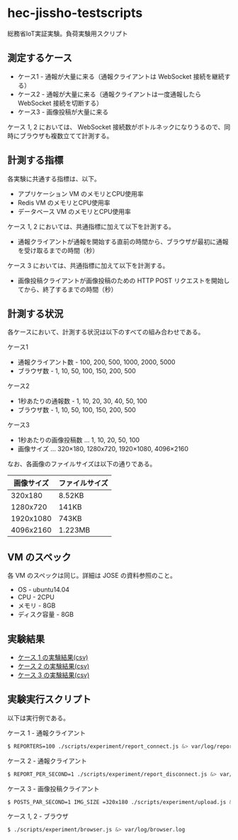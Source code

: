 # hec-jissho-testscripts
総務省IoT実証実験。負荷実験用スクリプト

## 測定するケース

+ ケース1 - 通報が大量に来る（通報クライアントは WebSocket 接続を継続する）
+ ケース2 - 通報が大量に来る（通報クライアントは一度通報したら WebSocket 接続を切断する）
+ ケース3 - 画像投稿が大量に来る

ケース 1, 2 においては、 WebSocket 接続数がボトルネックになりうるので、同時にブラウザも複数立てて計測する。

## 計測する指標

各実験に共通する指標は、以下。

+ アプリケーション VM のメモリとCPU使用率
+ Redis VM のメモリとCPU使用率
+ データベース VM のメモリとCPU使用率

ケース 1, 2 においては、共通指標に加えて以下を計測する。

+ 通報クライアントが通報を開始する直前の時間から、ブラウザが最初に通報を受け取るまでの時間（秒）

ケース 3 においては、共通指標に加えて以下を計測する。

+ 画像投稿クライアントが画像投稿のための HTTP POST リクエストを開始してから、終了するまでの時間（秒）

## 計測する状況

各ケースにおいて、計測する状況は以下のすべての組み合わせである。

ケース1

+ 通報クライアント数 - 100, 200, 500, 1000, 2000, 5000
+ ブラウザ数 - 1, 10, 50, 100, 150, 200, 500

ケース2

+ 1秒あたりの通報数 - 1, 10, 20, 30, 40, 50, 100
+ ブラウザ数 - 1, 10, 50, 100, 150, 200, 500

ケース3

+ 1秒あたりの画像投稿数 ... 1, 10, 20, 50, 100
+ 画像サイズ ... 320×180, 1280x720, 1920×1080, 4096×2160

なお、各画像のファイルサイズは以下の通りである。

|画像サイズ|ファイルサイズ|
|---|---|
|320x180|8.52KB|
|1280x720|141KB|
|1920x1080|743KB|
|4096x2160|1.223MB|

## VM のスペック

各 VM のスペックは同じ。詳細は JOSE の資料参照のこと。

+ OS - ubuntu14.04
+ CPU - 2CPU
+ メモリ - 8GB
+ ディスク容量 - 8GB

## 実験結果

+ [ケース 1 の実験結果(csv)](./results/report_connect.csv)
+ [ケース 2 の実験結果(csv)](./results/report_disconnect.csv)
+ [ケース 3 の実験結果(csv)](./results/upload.csv)

## 実験実行スクリプト

以下は実行例である。

ケース 1 - 通報クライアント

```sh
$ REPORTERS=100 ./scripts/experiment/report_connect.js &> var/log/report_connect.log
```

ケース 2 - 通報クライアント

```sh
$ REPORT_PER_SECOND=1 ./scripts/experiment/report_disconnect.js &> var/log/report_disconnect.log
```

ケース 3 - 画像投稿クライアント

```sh
$ POSTS_PAR_SECOND=1 IMG_SIZE =320x180 ./scripts/experiment/upload.js &> var/log/upload.log
```

ケース 1, 2 - ブラウザ

```sh
$ ./scripts/experiment/browser.js &> var/log/browser.log
```
